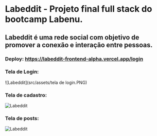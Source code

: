 # Labeddit - Projeto final full stack do bootcamp Labenu.

## Labeddit é uma rede social com objetivo de promover a conexão e interação entre pessoas.

### Deploy: https://labeddit-frontend-alpha.vercel.app/login


### Tela de Login:
![Labeddit](src/assets/tela de login.PNG)


### Tela de cadastro:
![Labeddit](../labeddit-frontend/src/assets/tela%20de%20cadastro.PNG)


### Tela de posts:
![Labeddit](../labeddit-frontend/src/assets/tela%20de%20post.PNG)
